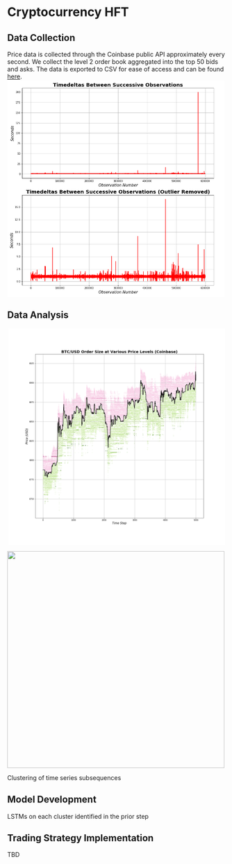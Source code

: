 # Cryptocurrency HFT

## Data Collection
Price data is collected through the Coinbase public API approximately every second. We collect the level 2 order book aggregated into the top 50 bids and asks. The data is exported to CSV for ease of access and can be found [here](./data).
<img src="./figures/Timedelta_Quality.png" width="500" height="500" align = "middle">

## Data Analysis
<p align="center">
  <img src="./figures/Price_Level_Order_Size.png" width="500" height="500" align = "middle"/>
</p>

<img src="./figures/Price_Jump_Order_Book.gif" width="500" height="500" align = "middle">

Clustering of time series subsequences

## Model Development
LSTMs on each cluster identified in the prior step

## Trading Strategy Implementation
TBD
